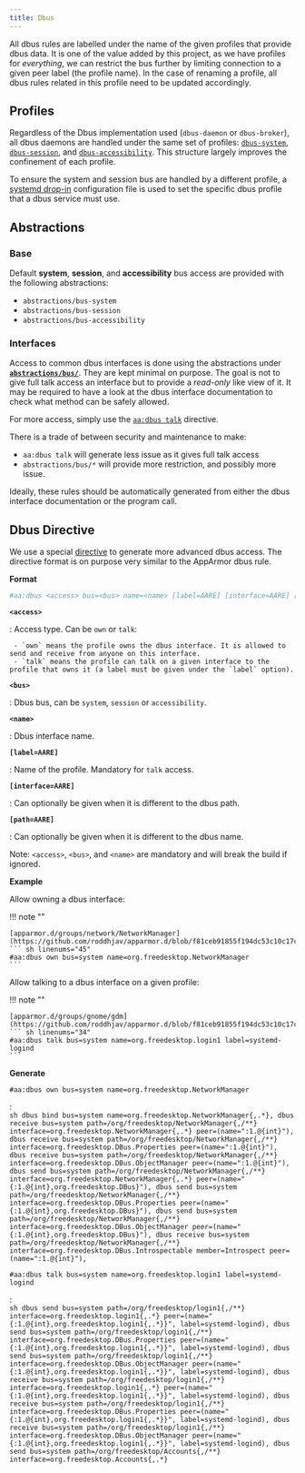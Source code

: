 ```yaml
---
title: Dbus
---
```


All dbus rules are labelled under the name of the given profiles that provide dbus data. It is one of the value added by this project, as we have profiles for *everything*, we can restrict the bus further by limiting connection to a given peer label (the profile name). In the case of renaming a profile, all dbus rules related in this profile need to be updated accordingly.

## Profiles

Regardless of the Dbus implementation used (`dbus-daemon` or `dbus-broker`), all dbus daemons are handled under the same set of profiles: [`dbus-system`](https://github.com/roddhjav/apparmor.d/blob/main/apparmor.d/groups/bus/dbus-system), [`dbus-session`](https://github.com/roddhjav/apparmor.d/blob/main/apparmor.d/groups/bus/dbus-session), and [`dbus-accessibility`](https://github.com/roddhjav/apparmor.d/blob/main/apparmor.d/groups/bus/dbus-accessibility). This structure largely improves the confinement of each profile.

To ensure the system and session bus are handled by a different profile, a [systemd drop-in](https://github.com/roddhjav/apparmor.d/blob/main/systemd/default/system/dbus.service) configuration file is used to set the specific dbus profile that a dbus service must use.

## Abstractions

### Base

Default **system**, **session**, and **accessibility** bus access are provided with the following abstractions:

- `abstractions/bus-system`
- `abstractions/bus-session`
- `abstractions/bus-accessibility`

### Interfaces

Access to common dbus interfaces is done using the abstractions under **[`abstractions/bus/`](https://github.com/roddhjav/apparmor.d/tree/main/apparmor.d/abstractions/bus)**. They are kept minimal on purpose. The goal is not to give full talk access an interface but to provide a *read-only* like view of it. It may be required to have a look at the dbus interface documentation to check what method can be safely allowed.

For more access, simply use the [`aa:dbus talk`](#dbus-directive) directive.

There is a trade of between security and maintenance to make:

- `aa:dbus talk` will generate less issue as it gives full talk access
- `abstractions/bus/*` will provide more restriction, and possibly more issue.

Ideally, these rules should be automatically generated from either the dbus interface documentation or the program call.


## Dbus Directive

We use a special [directive](directives.md) to generate more advanced dbus access. The directive format is on purpose very similar to the AppArmor dbus rule.

**Format**

```sh
#aa:dbus <access> bus=<bus> name=<name> [label=AARE] [interface=AARE] [path=AARE]
```

**`<access>`**

:    Access type. Can be `own` or `talk`:

     - `own` means the profile owns the dbus interface. It is allowed to send and receive from anyone on this interface.
     - `talk` means the profile can talk on a given interface to the profile that owns it (a label must be given under the `label` option).

**`<bus>`**

:    Dbus bus, can be `system`, `session` or `accessibility`.

**`<name>`**

:    Dbus interface name.

**`[label=AARE]`**

:    Name of the profile. Mandatory for `talk` access.

**`[interface=AARE]`**

:    Can optionally be given when it is different to the dbus path.

**`[path=AARE]`**

:    Can optionally be given when it is different to the dbus name.


Note: `<access>`, `<bus>`, and `<name>` are mandatory and will break the build if ignored.


**Example**

Allow owning a dbus interface:

!!! note ""

    [apparmor.d/groups/network/NetworkManager](https://github.com/roddhjav/apparmor.d/blob/f81ceb91855f194dc53c10c17cbe1d7b50434a1e/apparmor.d/groups/network/NetworkManager#L45)
    ``` sh linenums="45"
    #aa:dbus own bus=system name=org.freedesktop.NetworkManager
    ```

Allow talking to a dbus interface on a given profile:

!!! note ""

    [apparmor.d/groups/gnome/gdm](https://github.com/roddhjav/apparmor.d/blob/f81ceb91855f194dc53c10c17cbe1d7b50434a1e/apparmor.d/groups/gnome/gdm#L44)
    ``` sh linenums="34"
    #aa:dbus talk bus=system name=org.freedesktop.login1 label=systemd-logind
    ```

**Generate**

`#aa:dbus own bus=system name=org.freedesktop.NetworkManager`

:    
     ```sh
     dbus bind bus=system name=org.freedesktop.NetworkManager{,.*},
     dbus receive bus=system path=/org/freedesktop/NetworkManager{,/**}
          interface=org.freedesktop.NetworkManager{,.*}
          peer=(name=":1.@{int}"),
     dbus receive bus=system path=/org/freedesktop/NetworkManager{,/**}
          interface=org.freedesktop.DBus.Properties
          peer=(name=":1.@{int}"),
     dbus receive bus=system path=/org/freedesktop/NetworkManager{,/**}
          interface=org.freedesktop.DBus.ObjectManager
          peer=(name=":1.@{int}"),
     dbus send bus=system path=/org/freedesktop/NetworkManager{,/**}
          interface=org.freedesktop.NetworkManager{,.*}
          peer=(name="{:1.@{int},org.freedesktop.DBus}"),
     dbus send bus=system path=/org/freedesktop/NetworkManager{,/**}
          interface=org.freedesktop.DBus.Properties
          peer=(name="{:1.@{int},org.freedesktop.DBus}"),
     dbus send bus=system path=/org/freedesktop/NetworkManager{,/**}
          interface=org.freedesktop.DBus.ObjectManager
          peer=(name="{:1.@{int},org.freedesktop.DBus}"),
     dbus receive bus=system path=/org/freedesktop/NetworkManager{,/**}
          interface=org.freedesktop.DBus.Introspectable
          member=Introspect
          peer=(name=":1.@{int}"),
     ```

`#aa:dbus talk bus=system name=org.freedesktop.login1 label=systemd-logind`

:    
     ```sh
     dbus send bus=system path=/org/freedesktop/login1{,/**}
          interface=org.freedesktop.login1{,.*}
          peer=(name="{:1.@{int},org.freedesktop.login1{,.*}}", label=systemd-logind),
     dbus send bus=system path=/org/freedesktop/login1{,/**}
          interface=org.freedesktop.DBus.Properties
          peer=(name="{:1.@{int},org.freedesktop.login1{,.*}}", label=systemd-logind),
     dbus send bus=system path=/org/freedesktop/login1{,/**}
          interface=org.freedesktop.DBus.ObjectManager
          peer=(name="{:1.@{int},org.freedesktop.login1{,.*}}", label=systemd-logind),
     dbus receive bus=system path=/org/freedesktop/login1{,/**}
          interface=org.freedesktop.login1{,.*}
          peer=(name="{:1.@{int},org.freedesktop.login1{,.*}}", label=systemd-logind),
     dbus receive bus=system path=/org/freedesktop/login1{,/**}
          interface=org.freedesktop.DBus.Properties
          peer=(name="{:1.@{int},org.freedesktop.login1{,.*}}", label=systemd-logind),
     dbus receive bus=system path=/org/freedesktop/login1{,/**}
          interface=org.freedesktop.DBus.ObjectManager
          peer=(name="{:1.@{int},org.freedesktop.login1{,.*}}", label=systemd-logind),
     dbus send bus=system path=/org/freedesktop/Accounts{,/**}
          interface=org.freedesktop.Accounts{,.*}
     ```
